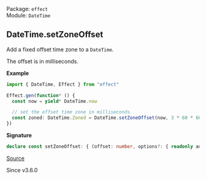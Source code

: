 Package: `effect`<br />
Module: `DateTime`<br />

## DateTime.setZoneOffset

Add a fixed offset time zone to a `DateTime`.

The offset is in milliseconds.

**Example**

```ts
import { DateTime, Effect } from "effect"

Effect.gen(function* () {
  const now = yield* DateTime.now

  // set the offset time zone in milliseconds
  const zoned: DateTime.Zoned = DateTime.setZoneOffset(now, 3 * 60 * 60 * 1000)
})
```

**Signature**

```ts
declare const setZoneOffset: { (offset: number, options?: { readonly adjustForTimeZone?: boolean | undefined; readonly disambiguation?: Disambiguation | undefined; }): (self: DateTime) => Zoned; (self: DateTime, offset: number, options?: { readonly adjustForTimeZone?: boolean | undefined; readonly disambiguation?: Disambiguation | undefined; }): Zoned; }
```

[Source](https://github.com/Effect-TS/effect/tree/main/packages/effect/src/DateTime.ts#L585)

Since v3.6.0